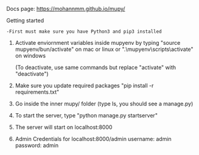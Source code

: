 Docs page: https://mohannmm.github.io/mupy/


Getting started

    -First must make sure you have Python3 and pip3 installed


1. Activate enviornment variables inside mupyenv by typing
    "source mupyenv/bun/activate" on mac or linux
    or
    ".\mupyenv\scripts\activate" on windows

    (To deactivate, use same commands but replace "activate" with "deactivate")

2. Make sure you update required packages
    "pip install -r requirements.txt"


3. Go inside the inner mupy/ folder (type ls, you should see a manage.py)


4. To start the server, type "python manage.py startserver"


5. The server will start on localhost:8000


6. Admin Credentials for localhost:8000/admin
    username: admin
    password: admin
